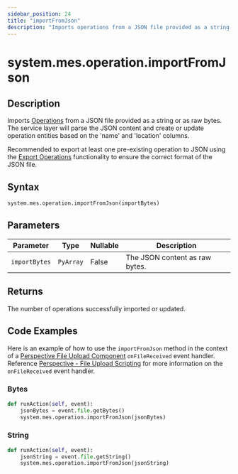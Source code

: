 ```yaml
---
sidebar_position: 24
title: "importFromJson"
description: "Imports operations from a JSON file provided as a string or as raw bytes"
---
```


# system.mes.operation.importFromJson

## Description

Imports [Operations](../../data-model/operation-model/operation) from a JSON file provided as a string or as raw bytes.
The service layer will parse the JSON content and create or update operation entities based on the 'name' and 'location'
columns.

Recommended to export at least one pre-existing operation to JSON using the [Export Operations](export-as-json.md)
functionality to ensure the correct format of the JSON file.

## Syntax

```python
system.mes.operation.importFromJson(importBytes)
```

## Parameters

| Parameter     | Type      | Nullable | Description                    |
|---------------|-----------|----------|--------------------------------|
| `importBytes` | `PyArray` | False    | The JSON content as raw bytes. |

## Returns

The number of operations successfully imported or updated.

## Code Examples

Here is an example of how to use the `importFromJson` method in the context of a [Perspective File Upload Component](https://www.docs.inductiveautomation.com/docs/8.1/appendix/components/perspective-components/perspective-input-palette/perspective-file-upload)
`onFileReceived` event handler. Reference [Perspective - File Upload Scripting](https://www.docs.inductiveautomation.com/docs/8.1/appendix/components/perspective-components/perspective-input-palette/perspective-file-upload/perspective-file-upload-scripting)
for more information on the `onFileReceived` event handler.

### Bytes
```python
def runAction(self, event):
	jsonBytes = event.file.getBytes()
	system.mes.operation.importFromJson(jsonBytes)
```

### String
```python
def runAction(self, event):
	jsonString = event.file.getString()
	system.mes.operation.importFromJson(jsonString)
```
